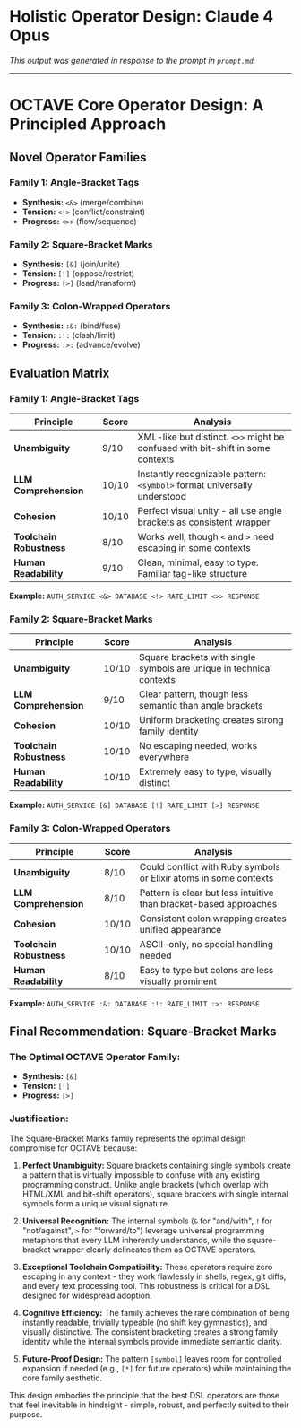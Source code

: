 # Holistic Operator Design: Claude 4 Opus

*This output was generated in response to the prompt in `prompt.md`.*

---

# OCTAVE Core Operator Design: A Principled Approach

## Novel Operator Families

### Family 1: **Angle-Bracket Tags**
- **Synthesis:** `<&>` (merge/combine)
- **Tension:** `<!>` (conflict/constraint)
- **Progress:** `<>>` (flow/sequence)

### Family 2: **Square-Bracket Marks**
- **Synthesis:** `[&]` (join/unite)
- **Tension:** `[!]` (oppose/restrict)
- **Progress:** `[>]` (lead/transform)

### Family 3: **Colon-Wrapped Operators**
- **Synthesis:** `:&:` (bind/fuse)
- **Tension:** `:!:` (clash/limit)
- **Progress:** `:>:` (advance/evolve)

## Evaluation Matrix

### Family 1: Angle-Bracket Tags

| Principle | Score | Analysis |
|-----------|-------|----------|
| **Unambiguity** | 9/10 | XML-like but distinct. `<>>` might be confused with bit-shift in some contexts |
| **LLM Comprehension** | 10/10 | Instantly recognizable pattern: `<symbol>` format universally understood |
| **Cohesion** | 10/10 | Perfect visual unity - all use angle brackets as consistent wrapper |
| **Toolchain Robustness** | 8/10 | Works well, though `<` and `>` need escaping in some contexts |
| **Human Readability** | 9/10 | Clean, minimal, easy to type. Familiar tag-like structure |

**Example:** `AUTH_SERVICE <&> DATABASE <!> RATE_LIMIT <>> RESPONSE`

### Family 2: Square-Bracket Marks

| Principle | Score | Analysis |
|-----------|-------|----------|
| **Unambiguity** | 10/10 | Square brackets with single symbols are unique in technical contexts |
| **LLM Comprehension** | 9/10 | Clear pattern, though less semantic than angle brackets |
| **Cohesion** | 10/10 | Uniform bracketing creates strong family identity |
| **Toolchain Robustness** | 10/10 | No escaping needed, works everywhere |
| **Human Readability** | 10/10 | Extremely easy to type, visually distinct |

**Example:** `AUTH_SERVICE [&] DATABASE [!] RATE_LIMIT [>] RESPONSE`

### Family 3: Colon-Wrapped Operators

| Principle | Score | Analysis |
|-----------|-------|----------|
| **Unambiguity** | 8/10 | Could conflict with Ruby symbols or Elixir atoms in some contexts |
| **LLM Comprehension** | 8/10 | Pattern is clear but less intuitive than bracket-based approaches |
| **Cohesion** | 10/10 | Consistent colon wrapping creates unified appearance |
| **Toolchain Robustness** | 10/10 | ASCII-only, no special handling needed |
| **Human Readability** | 8/10 | Easy to type but colons are less visually prominent |

**Example:** `AUTH_SERVICE :&: DATABASE :!: RATE_LIMIT :>: RESPONSE`

## Final Recommendation: **Square-Bracket Marks**

### The Optimal OCTAVE Operator Family:
- **Synthesis:** `[&]`
- **Tension:** `[!]`
- **Progress:** `[>]`

### Justification:

The Square-Bracket Marks family represents the optimal design compromise for OCTAVE because:

1. **Perfect Unambiguity:** Square brackets containing single symbols create a pattern that is virtually impossible to confuse with any existing programming construct. Unlike angle brackets (which overlap with HTML/XML and bit-shift operators), square brackets with single internal symbols form a unique visual signature.

2. **Universal Recognition:** The internal symbols (`&` for "and/with", `!` for "not/against", `>` for "forward/to") leverage universal programming metaphors that every LLM inherently understands, while the square-bracket wrapper clearly delineates them as OCTAVE operators.

3. **Exceptional Toolchain Compatibility:** These operators require zero escaping in any context - they work flawlessly in shells, regex, git diffs, and every text processing tool. This robustness is critical for a DSL designed for widespread adoption.

4. **Cognitive Efficiency:** The family achieves the rare combination of being instantly readable, trivially typeable (no shift key gymnastics), and visually distinctive. The consistent bracketing creates a strong family identity while the internal symbols provide immediate semantic clarity.

5. **Future-Proof Design:** The pattern `[symbol]` leaves room for controlled expansion if needed (e.g., `[*]` for future operators) while maintaining the core family aesthetic.

This design embodies the principle that the best DSL operators are those that feel inevitable in hindsight - simple, robust, and perfectly suited to their purpose.

